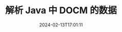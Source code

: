 ---
############################# Static ############################
layout: "auto-gen-parser"
date: 2024-02-13T17:01:11
draft: false
otherformats: 

############################# Head ############################
head_title: "解析 Java 中 DOCM 的数据"
head_description: "快速解析 Java 中文档的数据。"

############################# Header ############################
title: "解析 Java 中 DOCM 的数据"
description: "使用几行 Java 代码解析来自 DOCM 的数据。"
bg_image: "https://cms.admin.containerize.com/templates/aspose/App_Themes/V3/images/bg/header1.png"
bg_overlay: false
button:
    enable: true
    icon: "fas fa-arrow-down"
    label: "下载免费试用版"
    link: "https://downloads.groupdocs.com/parser/java"

############################# SubMenu ############################
submenu:
    enable: true

    left:
        img_alt: "GroupDocs.Parser for Java"
        image: "https://cms.admin.containerize.com/templates/groupdocs/images/product-logos/90x90-noborder/groupdocs-parser-java.png"
        product: "GroupDocs.Parser"
        platform: "Java"

    middle:
        button:

            # button loop
            - link: "https://apireference.groupdocs.com/parser/java"
              text: "API参考"

            # button loop
            - link: "https://github.com/groupdocs-parser"
              text: "代码示例"

            # button loop
            - link: "https://products.groupdocs.app/parser/family"
              text: "现场演示"

            # button loop
            - link: "https://purchase.groupdocs.com/pricing/parser/java"
              text: "价钱"

    right:
        link_download: "https://downloads.groupdocs.com/parser"
        link_learn: "https://docs.groupdocs.com/parser/java"
        link_buy: "https://purchase.groupdocs.com"

############################# About ############################
about:
    enable: true
    title: "使用 GroupDocs.Parser for Java 中的模板解析数据"
    content: |
        模板可以极大地提高从文档中提取数据的效率、准确性和一致性。 GroupDocs.Parser for Java 提供了使用模板的强大解决方案。
        
        使用 GroupDocs.Parser for Java，您可以轻松地为不同类型的文档创建模板，包括 PDF 和 Microsoft Word 文档。您还可以使用模板对多个文档进行批量解析。

        在 GroupDocs.Parser for Java 中使用模板的最佳做法包括使用唯一标识符并在部署之前彻底测试模板。使用 GroupDocs.Parser for Java，您可以优化数据提取并获得更好的结果。

        立即下载并尝试 GroupDocs.Parser for Java，以简化您的文档解析任务并提高您的工作效率。我们的文档和支持资源可帮助您入门并取得成功。

        要详细了解文档解析，请参阅[文档](https://docs.groupdocs.com/parser/java/working-with-templates/)。

############################# More ############################
more:
    enable: true
    title_left: "系统要求"
    content_left: |
        GroupDocs.Parser for Java 所有主要平台和操作系统均支持 API。在执行下面的代码之前，请确保您的系统上安装了以下先决条件。
        
        * 操作系统：Microsoft Windows、Linux、MacOS
        * 开发环境：NetBeans, Intellij IDEA, Eclipse, etc.
        * 构架
        * 从 [Maven](https://repository.groupdocs.com/webapp/#/artifacts/browse/tree/General/repo/com/groupdocs/groupdocs-parser) 下载最新版本的 GroupDocs.Parser for Java

    title_right: "为什么使用GroupDocs.Parser for Java"
    content_right: |
        * 支持从任何支持的文档中提取纯文本    
        * 通过用户定义的模板解析文档    
        * 全面支持结构化文本提取    
        * 通过关键字和正则表达式进行文本搜索    
        * 提取格式化文本、元数据、图像、容器和附件    
        * 提取某些支持的文档格式的目录    
        * 从 PDF 文档解析表单数据    
        * 从文档中提取超链接           

############################# Demos ############################
demos:
    enable: true
    title: "现场演示 - 解析来自 DOCM 在线的数据"
    content: |
       立即访问 [GroupDocs.Parser 现场演示](https://products.groupdocs.app/parser/docm) 网站解析 DOCM 文件中的数据。
       现场演示有以下好处。
        
############################# About Formats ############################
about_formats:
    enable: true

############################# More Formats ############################
more_formats:
    enable: true
    title: "解析其他文档格式的数据"
    content: |
        Java 文档解析文件格式和图像的 API。提取一些流行文件格式的数据，如下所述。

############################# Back to top ###############################
back_to_top:
    enable: true
---